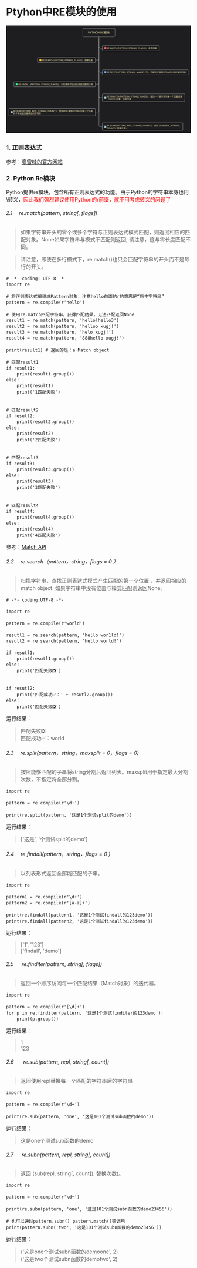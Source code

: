 # Ptyhon中RE模块的使用
<div align=center><img src="Python Re模块.png"/></div>

### 1. 正则表达式
参考：[廖雪峰的官方网站](https://www.liaoxuefeng.com/wiki/0014316089557264a6b348958f449949df42a6d3a2e542c000/00143193331387014ccd1040c814dee8b2164bb4f064cff000)

### 2. Python Re模块
Python提供re模块，包含所有正则表达式的功能。由于Python的字符串本身也用\转义，<font color=red>因此我们强烈建议使用Python的r前缀，就不用考虑转义的问题了</font>

###### 2.1 &ensp;&ensp;re.match(pattern, string[, flags])
>如果字符串开头的零个或多个字符与正则表达式模式匹配，则返回相应的匹配对象。None如果字符串与模式不匹配则返回; 请注意，这与零长度匹配不同。

>请注意，即使在多行模式下，re.match()也只会匹配字符串的开头而不是每行的开头。

```
# -*- coding: UTF-8 -*-
import re

# 将正则表达式编译成Pattern对象，注意hello前面的r的意思是“原生字符串”
pattern = re.compile(r'hello')

# 使用re.match匹配字符串，获得匹配结果，无法匹配返回None
result1 = re.match(pattern, 'hello!hello3')
result2 = re.match(pattern, 'helloo xugj!')
result3 = re.match(pattern, 'helo xugj!')
result4 = re.match(pattern, '888hello xugj!')

print(result1) # 返回的是：a Match object 

# 匹配result1
if result1:
    print(result1.group())
else:
    print(result1)
    print('1匹配失败')


# 匹配result2
if result2:
    print(result2.group())
else:
    print(result2)
    print('2匹配失败')


# 匹配result3
if result3:
    print(result3.group())
else:
    print(result3)
    print('3匹配失败')


# 匹配result4
if result4:
    print(result4.group())
else:
    print(result4)
    print('4匹配失败')

```
参考：[Match API](https://docs.python.org/3.7/library/re.html?highlight=match#match-objects)

###### 2.2 &ensp;&ensp;re.search（pattern，string，flags = 0 ）
>扫描字符串，查找正则表达式模式产生匹配的第一个位置 ，并返回相应的match object.
如果字符串中没有位置与模式匹配则返回None;

```
# -*- coding:UTF-8 -*-

import re

pattern = re.compile(r'world')

resutl1 = re.search(pattern, 'hello wor1ld!')
resutl2 = re.search(pattern, 'hello world!')

if resutl1:
    print(resutl1.group())
else:
    print('匹配失败❎')


if resutl2:
    print('匹配成功✅：' + resutl2.group())
else:
    print('匹配失败❎')
```
运行结果：
> 匹配失败❎  
匹配成功✅：world

###### 2.3 &ensp;&ensp;re.split(pattern，string，maxsplit = 0，flags = 0)

> 按照能够匹配的子串将string分割后返回列表。maxsplit用于指定最大分割次数，不指定将全部分割。

```
import re

pattern = re.compile(r'\d+')

print(re.split(pattern, '这是1个测试split的demo'))
```
运行结果：
>['这是', '个测试split的demo']

###### 2.4 &ensp;&ensp;re.findall(pattern，string，flags = 0 )
> 以列表形式返回全部能匹配的子串。
```
import re

pattern1 = re.compile(r'\d+')
pattern2 = re.compile(r'[a-z]+')

print(re.findall(pattern1, '这是1个测试findall的123demo'))
print(re.findall(pattern2, '这是1个测试findall的123demo'))
```
运行结果：
> ['1', '123']  
['findall', 'demo']

###### 2.5 &ensp;&ensp; re.finditer(pattern, string[, flags])

> 返回一个顺序访问每一个匹配结果（Match对象）的迭代器。
```
import re

pattern = re.compile(r'[\d]+')
for p in re.finditer(pattern, '这是1个测试finditer的123demo'):
    print(p.group())
```
运行结果：
> 1  
123

###### 2.6 &ensp; &ensp; re.sub(pattern, repl, string[, count])
> 返回使用repl替换每一个匹配的字符串后的字符串

```
import re

pattern = re.compile(r'\d+')

print(re.sub(pattern, 'one', '这是101个测试sub函数的demo'))
```
运行结果：
> 这是one个测试sub函数的demo

###### 2.7 &ensp;&ensp; re.subn(pattern, repl, string[, count])
> 返回 (sub(repl, string[, count]), 替换次数)。
```
import re

pattern = re.compile(r'\d+')

print(re.subn(pattern, 'one', '这是101个测试subn函数的demo23456'))

# 也可以通过pattern.subn() pattern.match()等调用
print(pattern.subn('two', '这是101个测试subn函数的demo23456'))
```
运行结果：
> ('这是one个测试subn函数的demoone', 2)  
('这是two个测试subn函数的demotwo', 2)


